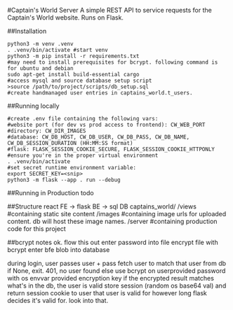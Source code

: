 #Captain's World Server
A simple REST API to service requests for the Captain's World website. Runs on Flask.

##Installation
```
python3 -m venv .venv
. .venv/bin/activate #start venv
python3 -m pip install -r requirements.txt
#may need to install prerequisites for bcrypt. following command is for ubuntu and debian
sudo apt-get install build-essential cargo
#access mysql and source database setup script
>source /path/to/project/scripts/db_setup.sql
#create handmanaged user entries in captains_world.t_users.
```

##Running locally
```
#create .env file containing the following vars: 
#website port (for dev vs prod access to frontend): CW_WEB_PORT
#directory: CW_DIR_IMAGES
#database: CW_DB_HOST, CW_DB_USER, CW_DB_PASS, CW_DB_NAME, CW_DB_SESSION_DURATION (HH:MM:SS format)
#flask: FLASK_SESSION_COOKIE_SECURE, FLASK_SESSION_COOKIE_HTTPONLY
#ensure you're in the proper virtual environment
. .venv/bin/activate
#set secret runtime environment variable:
export SECRET_KEY=<snip>
python3 -m flask --app . run --debug
```

##Running in Production
todo

##Structure
react FE -> flask BE -> sql DB
captains_world/
    /views #containing static site content
    /images #containing image urls for uploaded content. db will host these image names.
    /server #containing production code for this project

##bcrypt notes
ok. flow this out
enter password into file
encrypt file with bcrypt
enter bfe blob into database

during login, user passes user + pass
fetch user to match that user from db
if None, exit. 401, no user found
else
    use bcrypt on userprovided password with os envvar provided encryption key
    if the encrypted result matches what's in the db, the user is valid
    store session (random os base64 val) and return session cookie to user
    that user is valid for however long flask decides it's valid for. look into that.
